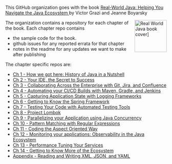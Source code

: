 This GitHub organization goes with the book [Real-World Java: Helping You Navigate the Java Ecosystem ](https://www.amazon.com/Real-World-Java-Helping-Navigate-Ecosystem/dp/1394275722/) by Victor Grazi and Jeanne Boyarsky

<img src="https://a.media-amazon.com/images/I/71-iUgcY0CL._AC_UY436_QL65_.jpg" alt="Real World Java book cover]" width="100" align="right">


The organization contains a repository for each chapter of the book. Each chapter repo contains 
* the sample code for the book.
* github issues for any reported errata for that chapter
* notes in the readme for any updates we want to make after publishing

The chapter specific repos are:
* [Ch 1 - How we got here: History of Java in a Nutshell](https://github.com/realworldjava/Ch01-History)
* [Ch 2 - Your IDE, the Secret to Success](https://github.com/realworldjava/Ch02-IDEs)
* [Ch 3 - Collaborating Across the Enterprise with Git, Jira, and Confluence](https://github.com/realworldjava/Ch03-Collaboration)
* [Ch 4 - Automating your CI/CD Builds with Maven, Gradle, and Jenkins](https://github.com/realworldjava/Ch04-CICD)
* [Ch 5 - Capturing Application State with Logging Frameworks](https://github.com/realworldjava/Ch05-Logging)
* [Ch 6 - Getting to Know the Spring Framework](https://github.com/realworldjava/Ch06-Spring)
* [Ch 7 - Testing Your Code with Automated Testing Tools](https://github.com/realworldjava/Ch07-Testing)
* [Ch 8 - Project Lombok](https://github.com/realworldjava/Ch08-Lombok)
* [Ch 9 - Parallelizing your Application using Java Concurrency](https://github.com/realworldjava/Ch09-Concurrency)
* [Ch 10 - Pattern Matching with Regular Expressions](https://github.com/realworldjava/Ch10-Regex)
* [Ch 11 - Coding the Aspect Oriented Way](https://github.com/realworldjava/Ch11-Aspects)
* [Ch 12 - Monitoring your applications: Observability in the Java Ecosystem](https://github.com/realworldjava/Ch12-Observability)
* [Ch 13 - Performance Tuning Your Services](https://github.com/realworldjava/Ch13-Performance)
* [Ch 14 - Getting to Know More of the Ecosystem](https://github.com/realworldjava/Ch14-More-Ecosystem)
* [Appendix - Reading and Writing XML, JSON, and YAML](https://github.com/realworldjava/Appendix)
